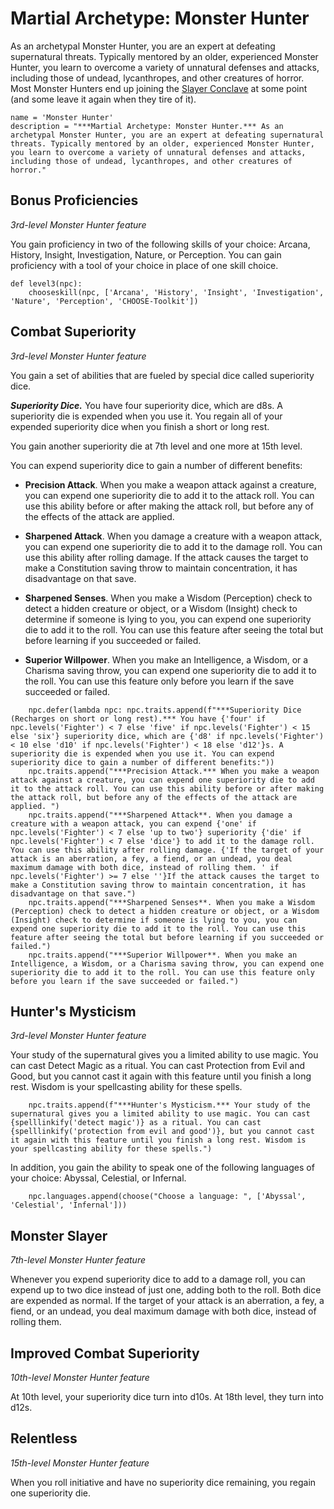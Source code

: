 # Martial Archetype: Monster Hunter
As an archetypal Monster Hunter, you are an expert at defeating supernatural threats. Typically mentored by an older, experienced Monster Hunter, you learn to overcome a variety of unnatural defenses and attacks, including those of undead, lycanthropes, and other creatures of horror. Most Monster Hunters end up joining the [Slayer Conclave](../../Organization/MerchantGuilds/SlayerConclave.md) at some point (and some leave it again when they tire of it).

```
name = 'Monster Hunter'
description = "***Martial Archetype: Monster Hunter.*** As an archetypal Monster Hunter, you are an expert at defeating supernatural threats. Typically mentored by an older, experienced Monster Hunter, you learn to overcome a variety of unnatural defenses and attacks, including those of undead, lycanthropes, and other creatures of horror."
```

## Bonus Proficiencies
*3rd-level Monster Hunter feature*

You gain proficiency in two of the following skills of your choice: Arcana, History, Insight, Investigation, Nature, or Perception. You can gain proficiency with a tool of your choice in place of one skill choice.

```
def level3(npc):
    chooseskill(npc, ['Arcana', 'History', 'Insight', 'Investigation', 'Nature', 'Perception', 'CHOOSE-Toolkit'])
```

## Combat Superiority
*3rd-level Monster Hunter feature*

You gain a set of abilities that are fueled by special dice called superiority dice.

***Superiority Dice.*** You have four superiority dice, which are d8s. A superiority die is expended when you use it. You regain all of your expended superiority dice when you finish a short or long rest.

You gain another superiority die at 7th level and one more at 15th level.

You can expend superiority dice to gain a number of different benefits:

* **Precision Attack**. When you make a weapon attack against a creature, you can expend one superiority die to add it to the attack roll. You can use this ability before or after making the attack roll, but before any of the effects of the attack are applied.

* **Sharpened Attack**. When you damage a creature with a weapon attack, you can expend one superiority die to add it to the damage roll. You can use this ability after rolling damage. If the attack causes the target to make a Constitution saving throw to maintain concentration, it has disadvantage on that save.

* **Sharpened Senses**. When you make a Wisdom (Perception) check to detect a hidden creature or object, or a Wisdom (Insight) check to determine if someone is lying to you, you can expend one superiority die to add it to the roll. You can use this feature after seeing the total but before learning if you succeeded or failed.

* **Superior Willpower**. When you make an Intelligence, a Wisdom, or a Charisma saving throw, you can expend one superiority die to add it to the roll. You can use this feature only before you learn if the save succeeded or failed.

```
    npc.defer(lambda npc: npc.traits.append(f"***Superiority Dice (Recharges on short or long rest).*** You have {'four' if npc.levels('Fighter') < 7 else 'five' if npc.levels('Fighter') < 15 else 'six'} superiority dice, which are {'d8' if npc.levels('Fighter') < 10 else 'd10' if npc.levels('Fighter') < 18 else 'd12'}s. A superiority die is expended when you use it. You can expend superiority dice to gain a number of different benefits:"))
    npc.traits.append("***Precision Attack.*** When you make a weapon attack against a creature, you can expend one superiority die to add it to the attack roll. You can use this ability before or after making the attack roll, but before any of the effects of the attack are applied. ")
    npc.traits.append("***Sharpened Attack**. When you damage a creature with a weapon attack, you can expend {'one' if npc.levels('Fighter') < 7 else 'up to two'} superiority {'die' if npc.levels('Fighter') < 7 else 'dice'} to add it to the damage roll. You can use this ability after rolling damage. {'If the target of your attack is an aberration, a fey, a fiend, or an undead, you deal maximum damage with both dice, instead of rolling them. ' if npc.levels('Fighter') >= 7 else ''}If the attack causes the target to make a Constitution saving throw to maintain concentration, it has disadvantage on that save.")
    npc.traits.append("***Sharpened Senses**. When you make a Wisdom (Perception) check to detect a hidden creature or object, or a Wisdom (Insight) check to determine if someone is lying to you, you can expend one superiority die to add it to the roll. You can use this feature after seeing the total but before learning if you succeeded or failed.")
    npc.traits.append("***Superior Willpower**. When you make an Intelligence, a Wisdom, or a Charisma saving throw, you can expend one superiority die to add it to the roll. You can use this feature only before you learn if the save succeeded or failed.")
```

## Hunter's Mysticism
*3rd-level Monster Hunter feature*

Your study of the supernatural gives you a limited ability to use magic. You can cast Detect Magic as a ritual. You can cast Protection from Evil and Good, but you cannot cast it again with this feature until you finish a long rest. Wisdom is your spellcasting ability for these spells.

```
    npc.traits.append(f"***Hunter's Mysticism.*** Your study of the supernatural gives you a limited ability to use magic. You can cast {spelllinkify('detect magic')} as a ritual. You can cast {spelllinkify('protection from evil and good')}, but you cannot cast it again with this feature until you finish a long rest. Wisdom is your spellcasting ability for these spells.")
```

In addition, you gain the ability to speak one of the following languages of your choice: Abyssal, Celestial, or Infernal.

```
    npc.languages.append(choose("Choose a language: ", ['Abyssal', 'Celestial', 'Infernal']))
```

## Monster Slayer
*7th-level Monster Hunter feature*

Whenever you expend superiority dice to add to a damage roll, you can expend up to two dice instead of just one, adding both to the roll. Both dice are expended as normal. If the target of your attack is an aberration, a fey, a fiend, or an undead, you deal maximum damage with both dice, instead of rolling them.

## Improved Combat Superiority
*10th-level Monster Hunter feature*

At 10th level, your superiority dice turn into d10s. At 18th level, they turn into d12s.

## Relentless
*15th-level Monster Hunter feature*

When you roll initiative and have no superiority dice remaining, you regain one superiority die.
